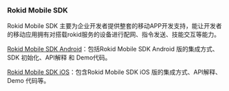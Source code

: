 ### Rokid Mobile SDK 

Rokid Mobile SDK 主要为企业开发者提供整套的移动APP开发支持，能让开发者的移动应用拥有对搭载rokid服务的设备进行配网、指令发送、技能交互等能力。 

[Rokid Mobile SDK Android](https://rokid.github.io/mobile-sdk-android-docs/)：包括Rokid Mobile SDK Android 版的集成方式、SDK 初始化、API解释 和 Demo代码。  

[Rokid Mobile SDK iOS](https://rokid.github.io/mobile-sdk-ios-docs/)：包含Rokid Mobile SDK iOS 版的集成方式、API解释、Demo 代码等。



